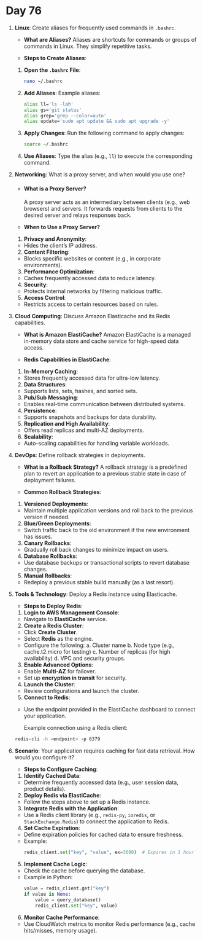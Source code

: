 # Day 76



1. **Linux**: Create aliases for frequently used commands in `.bashrc`.
   * **What are Aliases?**
     Aliases are shortcuts for commands or groups of commands in Linux. They simplify repetitive tasks.

   * **Steps to Create Aliases**:
    1. **Open the `.bashrc` File**:
       ```bash
       nano ~/.bashrc
       ```
    
    2. **Add Aliases**:
       Example aliases:
       ```bash
       alias ll='ls -lah'
       alias gs='git status'
       alias grep='grep --color=auto'
       alias update='sudo apt update && sudo apt upgrade -y'
       ```
    
    3. **Apply Changes**:
       Run the following command to apply changes:
       ```bash
       source ~/.bashrc
       ```
    
    4. **Use Aliases**:
       Type the alias (e.g., `ll`) to execute the corresponding command.


2. **Networking**: What is a proxy server, and when would you use one?
   * #### **What is a Proxy Server?**
     A proxy server acts as an intermediary between clients (e.g., web browsers) and servers. It forwards requests from clients to the desired server and relays responses back.

   * **When to Use a Proxy Server?**
    1. **Privacy and Anonymity**:
    - Hides the client’s IP address.
    
    2. **Content Filtering**:
    - Blocks specific websites or content (e.g., in corporate environments).
    
    3. **Performance Optimization**:
    - Caches frequently accessed data to reduce latency.
    
    4. **Security**:
    - Protects internal networks by filtering malicious traffic.
    
    5. **Access Control**:
    - Restricts access to certain resources based on rules.


3. **Cloud Computing**: Discuss Amazon Elasticache and its Redis capabilities.
   * **What is Amazon ElastiCache?**
     Amazon ElastiCache is a managed in-memory data store and cache service for high-speed data access.

   * **Redis Capabilities in ElastiCache**:
    1. **In-Memory Caching**:
    - Stores frequently accessed data for ultra-low latency.
    2. **Data Structures**:
    - Supports lists, sets, hashes, and sorted sets.
    3. **Pub/Sub Messaging**:
    - Enables real-time communication between distributed systems.
    4. **Persistence**:
    - Supports snapshots and backups for data durability.
    5. **Replication and High Availability**:
    - Offers read replicas and multi-AZ deployments.
    6. **Scalability**:
    - Auto-scaling capabilities for handling variable workloads.


4. **DevOps**: Define rollback strategies in deployments.
   * **What is a Rollback Strategy?**
     A rollback strategy is a predefined plan to revert an application to a previous stable state in case of deployment failures.

   * **Common Rollback Strategies**:
    1. **Versioned Deployments**:
    - Maintain multiple application versions and roll back to the previous version if needed.
    
    2. **Blue/Green Deployments**:
    - Switch traffic back to the old environment if the new environment has issues.
    
    3. **Canary Rollbacks**:
    - Gradually roll back changes to minimize impact on users.
    
    4. **Database Rollbacks**:
    - Use database backups or transactional scripts to revert database changes.
    
    5. **Manual Rollbacks**:
    - Redeploy a previous stable build manually (as a last resort).


5. **Tools & Technology**: Deploy a Redis instance using Elasticache.
   * **Steps to Deploy Redis**:
    1. **Login to AWS Management Console**:
    - Navigate to **ElastiCache** service.
    
    2. **Create a Redis Cluster**:
    - Click **Create Cluster**.
    - Select **Redis** as the engine.
    - Configure the following:
     a. Cluster name
     b. Node type (e.g., cache.t2.micro for testing)
     c. Number of replicas (for high availability)
     d. VPC and security groups.
    
    3. **Enable Advanced Options**:
    - Enable **Multi-AZ** for failover.
    - Set up **encryption in transit** for security.
    
    4. **Launch the Cluster**:
    - Review configurations and launch the cluster.
    
    5. **Connect to Redis**:
    - Use the endpoint provided in the ElastiCache dashboard to connect your application.

      Example connection using a Redis client:   
   ```bash
   redis-cli -h <endpoint> -p 6379
   ```


6. **Scenario**: Your application requires caching for fast data retrieval. How would you configure it?
   * **Steps to Configure Caching**:
    1. **Identify Cached Data**:
    - Determine frequently accessed data (e.g., user session data, product details).
    
    2. **Deploy Redis via ElastiCache**:
    - Follow the steps above to set up a Redis instance.
    
    3. **Integrate Redis with the Application**:
    - Use a Redis client library (e.g., `redis-py`, `ioredis`, or `StackExchange.Redis`) to connect the application to Redis.
    
    4. **Set Cache Expiration**:
    - Define expiration policies for cached data to ensure freshness.
    - Example:
      ```python
      redis_client.set("key", "value", ex=3600)  # Expires in 1 hour
      ```
    
    5. **Implement Cache Logic**:
    - Check the cache before querying the database.
    - Example in Python:
      ```python
      value = redis_client.get("key")
      if value is None:
          value = query_database()
          redis_client.set("key", value)
      ```
    
    6. **Monitor Cache Performance**:
    - Use CloudWatch metrics to monitor Redis performance (e.g., cache hits/misses, memory usage).



